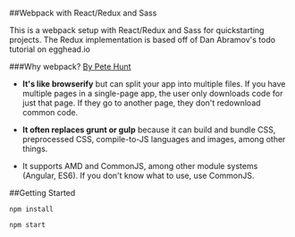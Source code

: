 ##Webpack with React/Redux and Sass

This is a webpack setup with React/Redux and Sass for quickstarting projects. The Redux implementation is based off of Dan Abramov's todo tutorial on egghead.io

###Why webpack?
[By Pete Hunt](https://github.com/petehunt/webpack-howto)

* **It's like browserify** but can split your app into multiple files. If you have multiple pages in a single-page app, the user only downloads code for just that page. If they go to another page, they don't redownload common code.

* **It often replaces grunt or gulp** because it can build and bundle CSS, preprocessed CSS, compile-to-JS languages and images, among other things.

* It supports AMD and CommonJS, among other module systems (Angular, ES6). If you don't know what to use, use CommonJS.

##Getting Started
```
npm install

npm start
```